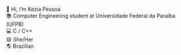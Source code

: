👋 Hi, I’m Kezia Pessoa  
📚 Computer Engineering student at Universidade Federal da Paraíba (UFPB)  
💻 C / C++  
😄 She/Her  
🌎 Brazilian  


<!---
keziapessoa/keziapessoa is a ✨ special ✨ repository because its `README.md` (this file) appears on your GitHub profile.
You can click the Preview link to take a look at your changes.
--->
